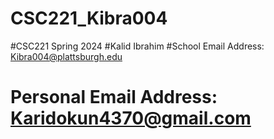 # CSC221_Kibra004
#CSC221 Spring 2024
#Kalid Ibrahim
#School Email Address: Kibra004@plattsburgh.edu
# Personal Email Address: Karidokun4370@gmail.com
